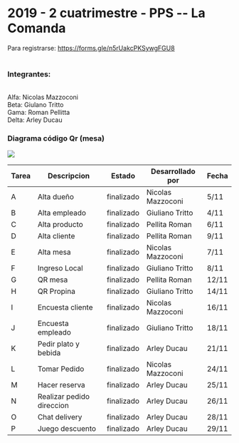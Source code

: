 <h1>
2019 - 2 cuatrimestre - PPS -- La Comanda
</h1>


Para registrarse: https://forms.gle/n5rUakcPKSywgFGU8
<br>
<br>
<h3>Integrantes:</h3>
<br>
Alfa: Nicolas Mazzoconi<br>
Beta: Giulano Tritto<br>
Gama: Roman Pellitta<br>
Delta: Arley Ducau
<br>
<h3>Diagrama código Qr (mesa)</h3>
<img src="https://github.com/maxineiner/2019_TP_PPS_Comanda_2_cuatri/blob/master/Diagrama_QR_MESA.jpg"/>

| Tarea | Descripcion | Estado | Desarrollado por | Fecha
|---|---|---|---|---|
| A | Alta dueño | finalizado | Nicolas Mazzoconi | 5/11
| B | Alta empleado | finalizado | Giuliano Tritto | 4/11
| C | Alta producto | finalizado | Pellita Roman | 6/11
| D | Alta cliente | finalizado | Pellita Roman | 9/11
| E | Alta mesa | finalizado | Nicolas Mazzoconi | 7/11
| F | Ingreso Local | finalizado | Giuliano Tritto | 8/11
| G | QR mesa | finalizado | Pellita Roman | 12/11
| H | QR Propina | finalizado | Giuliano Tritto | 14/11
| I | Encuesta cliente | finalizado | Nicolas Mazzoconi | 16/11
| J | Encuesta empleado | finalizado | Giuliano Tritto | 18/11
| K | Pedir plato y bebida | finalizado | Arley Ducau | 21/11
| L | Tomar Pedido | finalizado | Nicolas Mazzoconi | 24/11
| M | Hacer reserva | finalizado | Arley Ducau | 25/11
| N | Realizar pedido direccion | finalizado | Arley Ducau | 26/11
| O | Chat delivery | finalizado | Arley Ducau | 28/11
| P | Juego descuento | finalizado | Arley Ducau | 29/11





